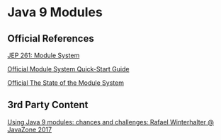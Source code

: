 # Java 9 Modules

## Official References

[JEP 261: Module System](http://openjdk.java.net/jeps/261)

[Official Module System Quick-Start Guide](http://openjdk.java.net/projects/jigsaw/quick-start)

[Official The State of the Module System](http://openjdk.java.net/projects/jigsaw/spec/sotms/)
 
## 3rd Party Content

[Using Java 9 modules: chances and challenges: Rafael Winterhalter @ JavaZone 2017](https://vimeo.com/233647882)

